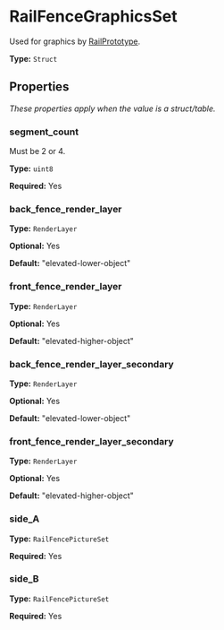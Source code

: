 # RailFenceGraphicsSet

Used for graphics by [RailPrototype](prototype:RailPrototype).

**Type:** `Struct`

## Properties

*These properties apply when the value is a struct/table.*

### segment_count

Must be 2 or 4.

**Type:** `uint8`

**Required:** Yes

### back_fence_render_layer

**Type:** `RenderLayer`

**Optional:** Yes

**Default:** "elevated-lower-object"

### front_fence_render_layer

**Type:** `RenderLayer`

**Optional:** Yes

**Default:** "elevated-higher-object"

### back_fence_render_layer_secondary

**Type:** `RenderLayer`

**Optional:** Yes

**Default:** "elevated-lower-object"

### front_fence_render_layer_secondary

**Type:** `RenderLayer`

**Optional:** Yes

**Default:** "elevated-higher-object"

### side_A

**Type:** `RailFencePictureSet`

**Required:** Yes

### side_B

**Type:** `RailFencePictureSet`

**Required:** Yes

